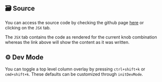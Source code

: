 ## 🗃️ Source

You can access the source code by checking the github page [here]([[url]]) or clicking on the `JSX` tab.

The `JSX` tab contains the code as rendered for the current knob combination whereas the link above will show the content as it was written.

## ⚙️ Dev Mode

You can toggle a top level column overlay by pressing `ctrl+shift+k` or `cmd+shift+k`. These defaults can be customized through `initDevMode`.
